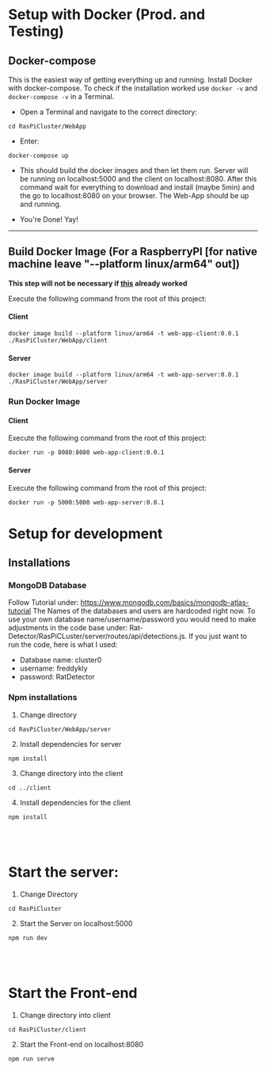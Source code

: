 # Setup with Docker (Prod. and Testing)
## Docker-compose
This is the easiest way of getting everything up and running.
Install Docker with docker-compose.
To check if the installation worked use <code>docker -v</code> and <code>docker-compose -v</code> in a Terminal.

- Open a Terminal and navigate to the correct directory:
```
cd RasPiCluster/WebApp
```
- Enter:
```
docker-compose up
```

- This should build the docker images and then let them run. Server will be running on localhost:5000 and the client on localhost:8080.
After this command wait for everything to download and install (maybe 5min) and the go to localhost:8080 on your browser. The Web-App should be up and running.

- You're Done! Yay!

<hr>

## Build Docker Image (For a RaspberryPI [for native machine leave "--platform linux/arm64" out])
<b>This step will not be necessary if [this](#docker-compose) already worked</b>

Execute the following command from the root of this project:

#### Client

```
docker image build --platform linux/arm64 -t web-app-client:0.0.1 ./RasPiCluster/WebApp/client
```

#### Server

```
docker image build --platform linux/arm64 -t web-app-server:0.0.1 ./RasPiCluster/WebApp/server
```

### Run Docker Image

#### Client 

Execute the following command from the root of this project:

```
docker run -p 8080:8080 web-app-client:0.0.1
```

#### Server 

Execute the following command from the root of this project:

```
docker run -p 5000:5000 web-app-server:0.0.1
```

# Setup for development
## Installations
### MongoDB Database
Follow Tutorial under: https://www.mongodb.com/basics/mongodb-atlas-tutorial
The Names of the databases and users are hardcoded right now. To use your own database name/username/password you would need to make adjustments in the code base under: Rat-Detector/RasPiCLuster/server/routes/api/detections.js. If you just want to run the code, here is what I used:
- Database name: cluster0
- username: freddykly
- password: RatDetector

### Npm installations 
1. Change directory
```
cd RasPiCluster/WebApp/server
```

2. Install dependencies for server
```
npm install
```

3. Change directory into the client
```
cd ../client
```

4. Install dependencies for the client
```
npm install
```

<br></br>

# Start the server:
1. Change Directory
```
cd RasPiCluster
```

2. Start the Server on localhost:5000
```
npm run dev
```

<br></br>

# Start the Front-end
1. Change directory into client
```
cd RasPiCluster/client
```

2. Start the Front-end on localhost:8080
```
npm run serve
```